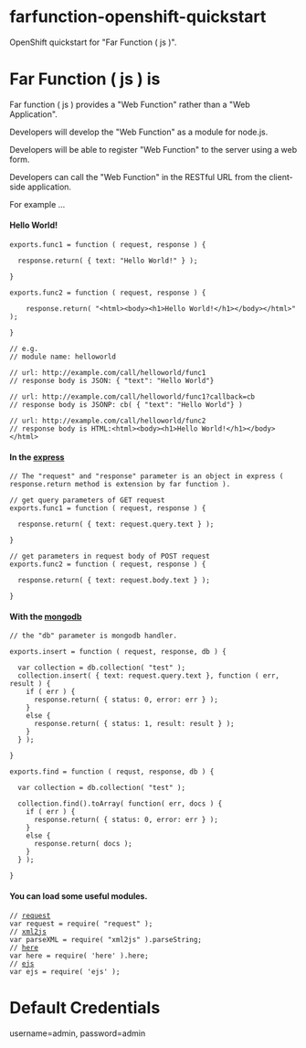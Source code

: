 farfunction-openshift-quickstart
================================

OpenShift quickstart for "Far Function ( js )".


Far Function ( js ) is
=======================

Far function ( js ) provides a "Web Function" rather than a "Web Application".

Developers will develop the "Web Function" as a module for node.js.

Developers will be able to register "Web Function" to the server using a web form.

Developers can call the "Web Function" in the RESTful URL from the client-side application.

For example ...


<h4>Hello World!</h4>

<pre><code>exports.func1 = function ( request, response ) {

  response.return( { text: "Hello World!" } );

}

exports.func2 = function ( request, response ) {

    response.return( "&lt;html&gt;&lt;body&gt;&lt;h1&gt;Hello World!&lt;/h1&gt;&lt;/body&gt;&lt;/html&gt;" );

}

// e.g.
// module name: helloworld

// url: http://example.com/call/helloworld/func1
// response body is JSON: { "text": "Hello World"}

// url: http://example.com/call/helloworld/func1?callback=cb
// response body is JSONP: cb( { "text": "Hello World"} )

// url: http://example.com/call/helloworld/func2
// response body is HTML:&lt;html&gt;&lt;body&gt;&lt;h1&gt;Hello World!&lt;/h1&gt;&lt;/body&gt;&lt;/html&gt;
</code></pre>

<h4>In the <a href="http://expressjs.com/">express</a></h4>

<pre><code>// The "request" and "response" parameter is an object in express ( response.return method is extension by far function ).

// get query parameters of GET request
exports.func1 = function ( request, response ) {

  response.return( { text: request.query.text } );

}

// get parameters in request body of POST request
exports.func2 = function ( request, response ) {

  response.return( { text: request.body.text } );

}
</code></pre>

<h4>With the <a href="http://mongodb.github.io/node-mongodb-native/">mongodb</a></h4>

<pre><code>// the "db" parameter is mongodb handler.

exports.insert = function ( request, response, db ) {

  var collection = db.collection( "test" );
  collection.insert( { text: request.query.text }, function ( err, result ) {
    if ( err ) {
      response.return( { status: 0, error: err } );
    }
    else {
      response.return( { status: 1, result: result } );
    }
  } );

}

exports.find = function ( requst, response, db ) {

  var collection = db.collection( "test" );

  collection.find().toArray( function( err, docs ) {
    if ( err ) {
      response.return( { status: 0, error: err } );
    }
    else {
      response.return( docs );
    }
  } );

}
</code></pre>

<h4>You can load some useful modules.</h4>

<pre><code>// <a href="https://github.com/mikeal/request">request</a>
var request = require( "request" );
// <a href="https://github.com/Leonidas-from-XIV/node-xml2js">xml2js</a>
var parseXML = require( "xml2js" ).parseString;
// <a href="https://github.com/cho45/node-here.js">here</a>
var here = require( 'here' ).here;
// <a href="https://github.com/visionmedia/ejs">ejs</a>
var ejs = require( 'ejs' );
</code></pre>


Default Credentials
===================

username=admin, password=admin
